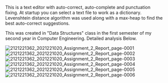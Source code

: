 This is a text editor with auto-correct, auto-complete and punctuation fixing. At startup you can select a text file to work as a dictionary.
Levenshtein distance algorithm was used along with a max-heap to find the best auto-correct suggestions.

This was created in "Data Structures" class in the first semester of my second year in Computer Engineering. Detailed analysis Below.

![2121221362_2021221020_Assignment_2_Report_page-0001](https://github.com/NouredeenM17/DataStructuresProject2/assets/107249282/aba370db-c5b6-4abb-b5e7-344ee20d62f6)
![2121221362_2021221020_Assignment_2_Report_page-0002](https://github.com/NouredeenM17/DataStructuresProject2/assets/107249282/05f6ec53-f492-466b-96e3-84b96929e871)
![2121221362_2021221020_Assignment_2_Report_page-0003](https://github.com/NouredeenM17/DataStructuresProject2/assets/107249282/84d0a788-c59c-4d8e-af13-8ee26169d25e)
![2121221362_2021221020_Assignment_2_Report_page-0004](https://github.com/NouredeenM17/DataStructuresProject2/assets/107249282/b3cd8dc2-939c-4b5d-998d-fbb43886b1c9)
![2121221362_2021221020_Assignment_2_Report_page-0005](https://github.com/NouredeenM17/DataStructuresProject2/assets/107249282/d62566de-2b8e-4fba-bd83-293642f774be)
![2121221362_2021221020_Assignment_2_Report_page-0006](https://github.com/NouredeenM17/DataStructuresProject2/assets/107249282/4609dea3-6cee-4fe3-ab31-e97c85c5f84f)
